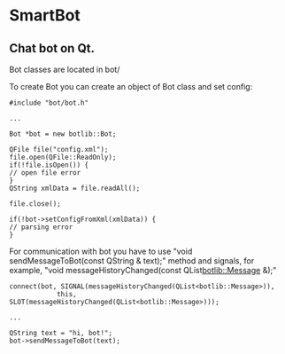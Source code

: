 # SmartBot

## Chat bot on Qt. 

Bot classes are located in bot/ 

To create Bot you can create an object of Bot class and set config:

```
#include "bot/bot.h"

...

Bot *bot = new botlib::Bot;

QFile file("config.xml");
file.open(QFile::ReadOnly);
if(!file.isOpen()) {
// open file error
}
QString xmlData = file.readAll();

file.close();

if(!bot->setConfigFromXml(xmlData)) {
// parsing error
}

```

For communication with bot you have to use "void sendMessageToBot(const QString & text);" method and signals, for example, "void messageHistoryChanged(const QList<botlib::Message> &);"

```
connect(bot, SIGNAL(messageHistoryChanged(QList<botlib::Message>)),
            this, SLOT(messageHistoryChanged(QList<botlib::Message>)));

...

QString text = "hi, bot!";
bot->sendMessageToBot(text);
```
